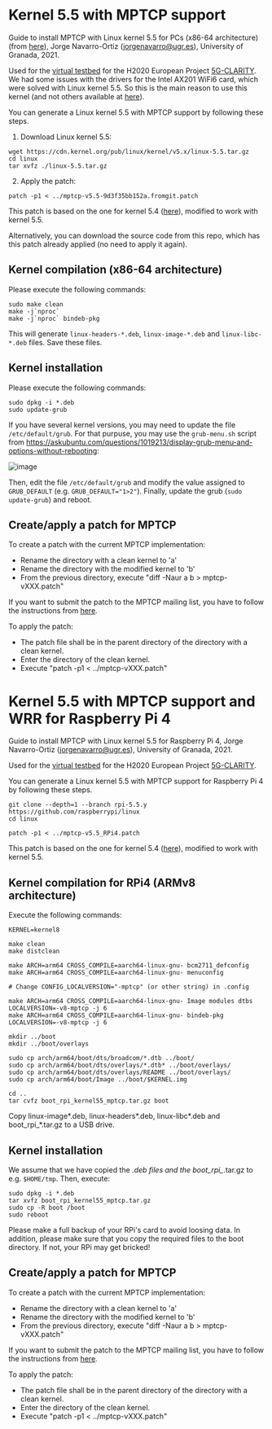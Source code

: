 # Kernel 5.5 with MPTCP support

Guide to install MPTCP with Linux kernel 5.5 for PCs (x86-64 architecture) (from [here](https://www.multipath-tcp.org/)), Jorge Navarro-Ortiz (jorgenavarro@ugr.es), University of Granada, 2021.

Used for the [virtual testbed](https://github.com/jorgenavarroortiz/5g-clarity_testbed_v0) for the H2020 European Project [5G-CLARITY](https://www.5gclarity.com/). We had some issues with the drivers for the Intel AX201 WiFi6 card, which were solved with Linux kernel 5.5. So this is the main reason to use this kernel (and not others available at [here](http://multipath-tcp.org/patches/)).

You can generate a Linux kernel 5.5 with MPTCP support by following these steps.

1) Download Linux kernel 5.5:

```
wget https://cdn.kernel.org/pub/linux/kernel/v5.x/linux-5.5.tar.gz
cd linux
tar xvfz ./linux-5.5.tar.gz
```

2) Apply the patch:

```
patch -p1 < ../mptcp-v5.5-9d3f35bb152a.fromgit.patch
```

This patch is based on the one for kernel 5.4 ([here](http://multipath-tcp.org/patches/mptcp-v5.4-d8e3bd88da5f.patch)), modified to work with kernel 5.5.

Alternatively, you can download the source code from this repo, which has this patch already applied (no need to apply it again).

## Kernel compilation (x86-64 architecture)

Please execute the following commands:

```
sudo make clean
make -j`nproc`
make -j`nproc` bindeb-pkg
```

This will generate `linux-headers-*.deb`, `linux-image-*.deb` and `linux-libc-*.deb` files. Save these files.

## Kernel installation

Please execute the following commands:

```
sudo dpkg -i *.deb
sudo update-grub
```

If you have several kernel versions, you may need to update the file `/etc/default/grub`. For that purpuse, you may use the `grub-menu.sh` script from https://askubuntu.com/questions/1019213/display-grub-menu-and-options-without-rebooting:

![image](https://user-images.githubusercontent.com/17797704/122587125-c1fc3780-d05d-11eb-8dc3-e6f73504d854.png)

Then, edit the file `/etc/default/grub` and modify the value assigned to `GRUB_DEFAULT` (e.g. `GRUB_DEFAULT="1>2"`). Finally, update the grub (`sudo update-grub`) and reboot.

## Create/apply a patch for MPTCP

To create a patch with the current MPTCP implementation:
 - Rename the directory with a clean kernel to 'a'
 - Rename the directory with the modified kernel to 'b'
 - From the previous directory, execute "diff -Naur a b > mptcp-vXXX.patch"

If you want to submit the patch to the MPTCP mailing list, you have to follow the instructions from [here](https://multipath-tcp.org/pmwiki.php/Developer/SubmitAPatch).

To apply the patch:
 - The patch file shall be in the parent directory of the directory with a clean kernel.
 - Enter the directory of the clean kernel.
 - Execute "patch -p1 < ../mptcp-vXXX.patch"


# Kernel 5.5 with MPTCP support and WRR for Raspberry Pi 4

Guide to install MPTCP with Linux kernel 5.5 for Raspberry Pi 4, Jorge Navarro-Ortiz (jorgenavarro@ugr.es), University of Granada, 2021.

Used for the [virtual testbed](https://github.com/jorgenavarroortiz/5g-clarity_testbed_v0) for the H2020 European Project [5G-CLARITY](https://www.5gclarity.com/).

You can generate a Linux kernel 5.5 with MPTCP support for Raspberry Pi 4 by following these steps.

```
git clone --depth=1 --branch rpi-5.5.y https://github.com/raspberrypi/linux
cd linux

patch -p1 < ../mptcp-v5.5_RPi4.patch
```

This patch is based on the one for kernel 5.4 ([here](http://multipath-tcp.org/patches/mptcp-v5.4-d8e3bd88da5f.patch)), modified to work with kernel 5.5.

## Kernel compilation for RPi4 (ARMv8 architecture)

Execute the following commands:

```
KERNEL=kernel8

make clean
make distclean

make ARCH=arm64 CROSS_COMPILE=aarch64-linux-gnu- bcm2711_defconfig
make ARCH=arm64 CROSS_COMPILE=aarch64-linux-gnu- menuconfig

# Change CONFIG_LOCALVERSION="-mptcp" (or other string) in .config

make ARCH=arm64 CROSS_COMPILE=aarch64-linux-gnu- Image modules dtbs LOCALVERSION=-v8-mptcp -j 6
make ARCH=arm64 CROSS_COMPILE=aarch64-linux-gnu- bindeb-pkg LOCALVERSION=-v8-mptcp -j 6

mkdir ../boot
mkdir ../boot/overlays

sudo cp arch/arm64/boot/dts/broadcom/*.dtb ../boot/
sudo cp arch/arm64/boot/dts/overlays/*.dtb* ../boot/overlays/
sudo cp arch/arm64/boot/dts/overlays/README ../boot/overlays/
sudo cp arch/arm64/boot/Image ../boot/$KERNEL.img

cd ..
tar cvfz boot_rpi_kernel55_mptcp.tar.gz boot
```

Copy linux-image*.deb, linux-headers*.deb, linux-libc*.deb and boot_rpi_*.tar.gz to a USB drive.

## Kernel installation

We assume that we have copied the *.deb files and the boot_rpi_*.tar.gz to e.g. `$HOME/tmp`. Then, execute:

```
sudo dpkg -i *.deb
tar xvfz boot_rpi_kernel55_mptcp.tar.gz
sudo cp -R boot /boot
sudo reboot
```

Please make a full backup of your RPi's card to avoid loosing data. In addition, please make sure that you copy the required files to the boot directory. If not, your RPi may get bricked!

## Create/apply a patch for MPTCP

To create a patch with the current MPTCP implementation:
 - Rename the directory with a clean kernel to 'a'
 - Rename the directory with the modified kernel to 'b'
 - From the previous directory, execute "diff -Naur a b > mptcp-vXXX.patch"

If you want to submit the patch to the MPTCP mailing list, you have to follow the instructions from [here](https://multipath-tcp.org/pmwiki.php/Developer/SubmitAPatch).

To apply the patch:
 - The patch file shall be in the parent directory of the directory with a clean kernel.
 - Enter the directory of the clean kernel.
 - Execute "patch -p1 < ../mptcp-vXXX.patch"
